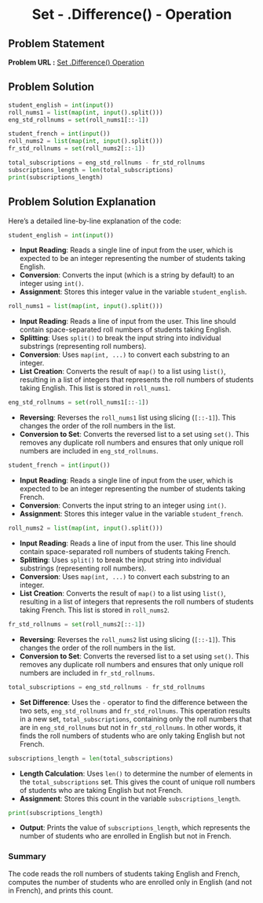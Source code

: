 <h1 align='center'>Set - .Difference() - Operation</h1>

## Problem Statement

**Problem URL :** [Set .Difference() Operation](https://www.hackerrank.com/challenges/py-set-difference-operation/problem?isFullScreen=true)

## Problem Solution
```py
student_english = int(input())
roll_nums1 = list(map(int, input().split()))
eng_std_rollnums = set(roll_nums1[::-1])

student_french = int(input())
roll_nums2 = list(map(int, input().split()))
fr_std_rollnums = set(roll_nums2[::-1])

total_subscriptions = eng_std_rollnums - fr_std_rollnums
subscriptions_length = len(total_subscriptions)
print(subscriptions_length)
```

## Problem Solution Explanation

Here’s a detailed line-by-line explanation of the code:

```python
student_english = int(input())
```
- **Input Reading**: Reads a single line of input from the user, which is expected to be an integer representing the number of students taking English.
- **Conversion**: Converts the input (which is a string by default) to an integer using `int()`.
- **Assignment**: Stores this integer value in the variable `student_english`.

```python
roll_nums1 = list(map(int, input().split()))
```
- **Input Reading**: Reads a line of input from the user. This line should contain space-separated roll numbers of students taking English.
- **Splitting**: Uses `split()` to break the input string into individual substrings (representing roll numbers).
- **Conversion**: Uses `map(int, ...)` to convert each substring to an integer.
- **List Creation**: Converts the result of `map()` to a list using `list()`, resulting in a list of integers that represents the roll numbers of students taking English. This list is stored in `roll_nums1`.

```python
eng_std_rollnums = set(roll_nums1[::-1])
```
- **Reversing**: Reverses the `roll_nums1` list using slicing (`[::-1]`). This changes the order of the roll numbers in the list.
- **Conversion to Set**: Converts the reversed list to a set using `set()`. This removes any duplicate roll numbers and ensures that only unique roll numbers are included in `eng_std_rollnums`.

```python
student_french = int(input())
```
- **Input Reading**: Reads a single line of input from the user, which is expected to be an integer representing the number of students taking French.
- **Conversion**: Converts the input string to an integer using `int()`.
- **Assignment**: Stores this integer value in the variable `student_french`.

```python
roll_nums2 = list(map(int, input().split()))
```
- **Input Reading**: Reads a line of input from the user. This line should contain space-separated roll numbers of students taking French.
- **Splitting**: Uses `split()` to break the input string into individual substrings (representing roll numbers).
- **Conversion**: Uses `map(int, ...)` to convert each substring to an integer.
- **List Creation**: Converts the result of `map()` to a list using `list()`, resulting in a list of integers that represents the roll numbers of students taking French. This list is stored in `roll_nums2`.

```python
fr_std_rollnums = set(roll_nums2[::-1])
```
- **Reversing**: Reverses the `roll_nums2` list using slicing (`[::-1]`). This changes the order of the roll numbers in the list.
- **Conversion to Set**: Converts the reversed list to a set using `set()`. This removes any duplicate roll numbers and ensures that only unique roll numbers are included in `fr_std_rollnums`.

```python
total_subscriptions = eng_std_rollnums - fr_std_rollnums
```
- **Set Difference**: Uses the `-` operator to find the difference between the two sets, `eng_std_rollnums` and `fr_std_rollnums`. This operation results in a new set, `total_subscriptions`, containing only the roll numbers that are in `eng_std_rollnums` but not in `fr_std_rollnums`. In other words, it finds the roll numbers of students who are only taking English but not French.

```python
subscriptions_length = len(total_subscriptions)
```
- **Length Calculation**: Uses `len()` to determine the number of elements in the `total_subscriptions` set. This gives the count of unique roll numbers of students who are taking English but not French.
- **Assignment**: Stores this count in the variable `subscriptions_length`.

```python
print(subscriptions_length)
```
- **Output**: Prints the value of `subscriptions_length`, which represents the number of students who are enrolled in English but not in French.

### Summary
The code reads the roll numbers of students taking English and French, computes the number of students who are enrolled only in English (and not in French), and prints this count.
